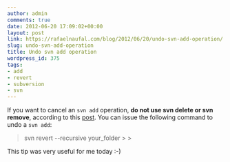 ```yaml
---
author: admin
comments: true
date: 2012-06-20 17:09:02+00:00
layout: post
link: https://rafaelnaufal.com/blog/2012/06/20/undo-svn-add-operation/
slug: undo-svn-add-operation
title: Undo svn add operation
wordpress_id: 375
tags:
- add
- revert
- subversion
- svn
---
```


If you want to cancel an `svn add` operation, **do not use svn delete or svn remove**, according to this [post](http://data.agaric.com/undo-svn-add). You can issue the following command to undo a `svn add`:



<blockquote>svn revert --recursive your_folder
> 
> </blockquote>



This tip was very useful for me today :-)
